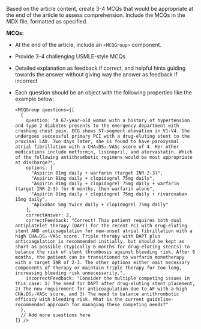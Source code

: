 Based on the article content, create 3-4 MCQs that would be appropriate at the end of the article to assess comprehension. Include the MCQs in the MDX file, formatted as specified.


**MCQs:**

   - At the end of the article, include an `<MCQGroup>` component.
   - Provide 3-4 challenging USMLE-style MCQs.
   - Detailed explanation as feedback if correct, and helpful hints guiding towards the answer without giving way the answer as feedback if incorrect
   - Each question should be an object with the following properties like the example below:

     ```mdx
     <MCQGroup questions={[
       {
         question: "A 67-year-old woman with a history of hypertension and type 2 diabetes presents to the emergency department with crushing chest pain. ECG shows ST-segment elevation in V1-V4. She undergoes successful primary PCI with a drug-eluting stent to the proximal LAD. Two days later, she is found to have paroxysmal atrial fibrillation with a CHA₂DS₂-VASc score of 4. Her other medications include metformin, lisinopril, and atorvastatin. Which of the following antithrombotic regimens would be most appropriate at discharge?",
         options: [
           "Aspirin 81mg daily + warfarin (target INR 2-3)",
           "Aspirin 81mg daily + clopidogrel 75mg daily",
           "Aspirin 81mg daily + clopidogrel 75mg daily + warfarin (target INR 2-3) for 6 months, then warfarin alone",
           "Aspirin 81mg daily + clopidogrel 75mg daily + rivaroxaban 15mg daily",
           "Apixaban 5mg twice daily + clopidogrel 75mg daily"
         ],
         correctAnswer: 2,
         correctFeedback: "Correct! This patient requires both dual antiplatelet therapy (DAPT) for the recent PCI with drug-eluting stent AND anticoagulation for new-onset atrial fibrillation with a high CHA₂DS₂-VASc score. Triple therapy with DAPT plus anticoagulation is recommended initially, but should be kept as short as possible (typically 6 months for drug-eluting stents) to balance the risk of stent thrombosis against bleeding risk. After 6 months, the patient can be transitioned to warfarin monotherapy with a target INR of 2-3. The other options either omit necessary components of therapy or maintain triple therapy for too long, increasing bleeding risk unnecessarily.",
         incorrectFeedback: "Consider the multiple competing issues in this case: 1) The need for DAPT after drug-eluting stent placement, 2) The new requirement for anticoagulation due to AF with a high CHA₂DS₂-VASc score, and 3) The need to balance antithrombotic efficacy with bleeding risk. What is the current guideline-recommended approach for managing these competing needs?"
       },
       // Add more questions here
     ]} />
     ```
